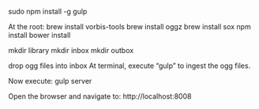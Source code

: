 sudo npm install -g gulp


At the root:
brew install vorbis-tools
brew install oggz
brew install sox
npm install
bower install

mkdir library
mkdir inbox
mkdir outbox

drop ogg files into inbox
At terminal, execute “gulp” to ingest the ogg files.

Now execute:
gulp server

Open the browser and navigate to:
http://localhost:8008